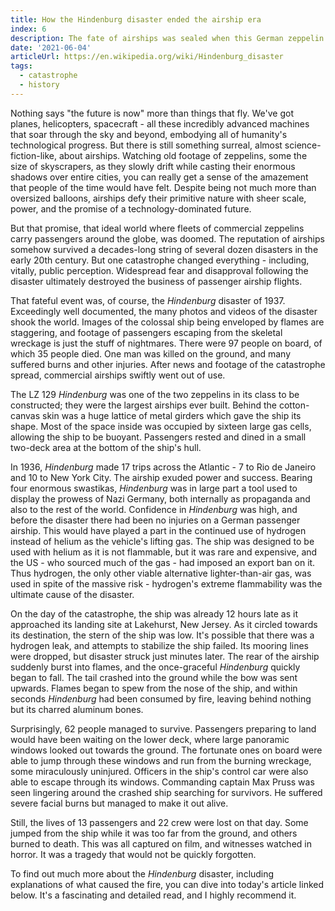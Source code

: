 ```yaml
---
title: How the Hindenburg disaster ended the airship era
index: 6
description: The fate of airships was sealed when this German zeppelin burst into flames in 1937.
date: '2021-06-04'
articleUrl: https://en.wikipedia.org/wiki/Hindenburg_disaster
tags:
  - catastrophe
  - history
---
```


Nothing says "the future is now" more than things that fly. We've got planes, helicopters, spacecraft - all these incredibly advanced machines that soar through the sky and beyond, embodying all of humanity's technological progress. But there is still something surreal, almost science-fiction-like, about airships. Watching old footage of zeppelins, some the size of skyscrapers, as they slowly drift while casting their enormous shadows over entire cities, you can really get a sense of the amazement that people of the time would have felt. Despite being not much more than oversized balloons, airships defy their primitive nature with sheer scale, power, and the promise of a technology-dominated future.

But that promise, that ideal world where fleets of commercial zeppelins carry passengers around the globe, was doomed. The reputation of airships somehow survived a decades-long string of several dozen disasters in the early 20th century. But one catastrophe changed everything - including, vitally, public perception. Widespread fear and disapproval following the disaster ultimately destroyed the business of passenger airship flights.

That fateful event was, of course, the *Hindenburg* disaster of 1937. Exceedingly well documented, the many photos and videos of the disaster shook the world. Images of the colossal ship being enveloped by flames are staggering, and footage of passengers escaping from the skeletal wreckage is just the stuff of nightmares. There were 97 people on board, of which 35 people died. One man was killed on the ground, and many suffered burns and other injuries. After news and footage of the catastrophe spread, commercial airships swiftly went out of use.

The LZ 129 *Hindenburg* was one of the two zeppelins in its class to be constructed; they were the largest airships ever built. Behind the cotton-canvas skin was a huge lattice of metal girders which gave the ship its shape. Most of the space inside was occupied by sixteen large gas cells, allowing the ship to be buoyant. Passengers rested and dined in a small two-deck area at the bottom of the ship's hull. 

In 1936, *Hindenburg* made 17 trips across the Atlantic - 7 to Rio de Janeiro and 10 to New York City. The airship exuded power and success. Bearing four enormous swastikas, *Hindenburg* was in large part a tool used to display the prowess of Nazi Germany, both internally as propaganda and also to the rest of the world. Confidence in *Hindenburg* was high, and before the disaster there had been no injuries on a German passenger airship. This would have played a part in the continued use of hydrogen instead of helium as the vehicle's lifting gas. The ship was designed to be used with helium as it is not flammable, but it was rare and expensive, and the US - who sourced much of the gas - had imposed an export ban on it. Thus hydrogen, the only other viable alternative lighter-than-air gas, was used in spite of the massive risk - hydrogen's extreme flammability was the ultimate cause of the disaster.

On the day of the catastrophe, the ship was already 12 hours late as it approached its landing site at Lakehurst, New Jersey. As it circled towards its destination, the stern of the ship was low. It's possible that there was a hydrogen leak, and attempts to stabilize the ship failed. Its mooring lines were dropped, but disaster struck just minutes later. The rear of the airship suddenly burst into flames, and the once-graceful *Hindenburg* quickly began to fall. The tail crashed into the ground while the bow was sent upwards. Flames began to spew from the nose of the ship, and within seconds *Hindenburg* had been consumed by fire, leaving behind nothing but its charred aluminum bones. 

Surprisingly, 62 people managed to survive. Passengers preparing to land would have been waiting on the lower deck, where large panoramic windows looked out towards the ground. The fortunate ones on board were able to jump through these windows and run from the burning wreckage, some miraculously uninjured. Officers in the ship's control car were also able to escape through its windows. Commanding captain Max Pruss was seen lingering around the crashed ship searching for survivors. He suffered severe facial burns but managed to make it out alive. 

Still, the lives of 13 passengers and 22 crew were lost on that day. Some jumped from the ship while it was too far from the ground, and others burned to death. This was all captured on film, and witnesses watched in horror. It was a tragedy that would not be quickly forgotten. 

To find out much more about the *Hindenburg* disaster, including explanations of what caused the fire, you can dive into today's article linked below. It's a fascinating and detailed read, and I highly recommend it. 